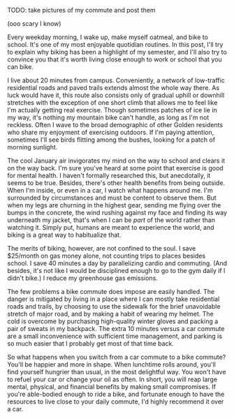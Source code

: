 TODO: take pictures of my commute and post them

(ooo scary I know)

Every weekday morning, I wake up, make myself oatmeal, and bike to school. It's
one of my most enjoyable quotidian routines. In this post, I'll try to explain
why biking has been a highlight of my semester, and I'll also try to convince
you that it's worth living close enough to work or school that you can bike.

I live about 20 minutes from campus. Conveniently, a network of low-traffic
residential roads and paved trails extends almost the whole way there. As luck
would have it, this route also consists only of gradual uphill or downhill
stretches with the exception of one short climb that allows me to feel like I'm
actually getting real exercise. Though sometimes patches of ice lie in my way,
it's nothing my mountain bike can't handle, as long as I'm not reckless. Often
I wave to the broad demographic of other Golden residents who share my
enjoyment of exercising outdoors. If I'm paying attention, sometimes I'll see
birds flitting among the bushes, looking for a patch of morning sunlight.

The cool January air invigorates my mind on the way to school and clears it on
the way back. I'm sure you've heard at some point that exercise is good for
mental health. I haven't formally researched this, but anecdotally, it seems to
be true. Besides, there's other health benefits from being outside. When I'm
inside, or even in a car, I watch what happens around me. I'm surrounded by
circumstances and must be content to observe them. But when my legs are
churning in the highest gear, sending me flying over the bumps in the concrete,
the wind rushing against my face and finding its way underneath my jacket,
that's when I can be *part* of the world rather than watching it. Simply put,
humans are meant to experience the world, and biking is a great way to
habitualize that.

The merits of biking, however, are not confined to the soul. I save $25/month
on gas money alone, not counting trips to places besides school. I save 40
minutes a day by parallelizing cardio and commuting. (And besides, it's not
like I would be disciplined enough to go to the gym daily if I didn't bike.) I
reduce my greenhouse gas emissions.

The few problems a bike commute does impose are easily handled. The danger is
mitigated by living in a place where I can mostly take residential roads and
trails, by choosing to use the sidewalk for the brief unavoidable stretch of
major road, and by making a habit of wearing my helmet. The cold is overcome by
purchasing high-quality winter gloves and packing a pair of sweats in my
backpack. The extra 10 minutes versus a car commute are a small inconvenience
with sufficient time management, and parking is so much easier that I probably
get most of that time back.

So what happens when you switch from a car commute to a bike commute? You'll be
happier and more in shape. When lunchtime rolls around, you'll find yourself
hungrier than usual, in the most delightful way. You won't have to refuel your
car or change your oil as often. In short, you will reap large mental,
physical, and financial benefits by making small compromises. If you're
able-bodied enough to ride a bike, and fortunate enough to have the resources
to live close to your daily commute, I'd highly recommend it over a car. 
